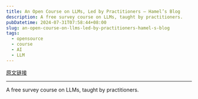 ```yaml
---
title: An Open Course on LLMs, Led by Practitioners – Hamel’s Blog
description: A free survey course on LLMs, taught by practitioners.
pubDatetime: 2024-07-31T07:58:44+08:00
slug: an-open-course-on-llms-led-by-practitioners-hamel-s-blog
tags: 
  - opensource
  - course
  - AI
  - LLM
---
```


[原文链接](https://hamel.dev/blog/posts/course/)

---

A free survey course on LLMs, taught by practitioners.
